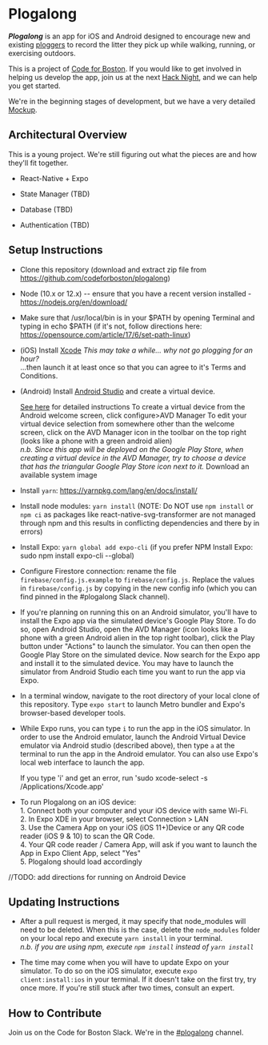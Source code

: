 # Plogalong

  ***Plogalong*** is an app for iOS and Android designed to encourage new and
  existing [ploggers](https://en.wikipedia.org/wiki/Plogging) to record the litter they pick up while walking,
  running, or exercising outdoors.

  This is a project of [Code for Boston](https://www.codeforboston.org). If you would like to get involved
  in helping us develop the app, join us at the next [Hack Night](https://www.meetup.com/Code-for-Boston/), and we can
  help you get started.

  We're in the beginning stages of development, but we have a very detailed
  [Mockup](https://marvelapp.com/96b0bd4/screen/53564903).

## Architectural Overview

  This is a young project. We're still figuring out what the pieces are and how
  they'll fit together.

  - React-Native + Expo

  - State Manager (TBD)

  - Database (TBD)

  - Authentication (TBD)

## Setup Instructions



  - Clone this repository (download and extract zip file from https://github.com/codeforboston/plogalong)

  - Node (10.x or 12.x) -- ensure that you have a recent version installed - https://nodejs.org/en/download/
  
  - Make sure that /usr/local/bin is in your $PATH by opening Terminal and typing in echo $PATH (if it's not, follow directions here: https://opensource.com/article/17/6/set-path-linux)

  - (iOS) Install [Xcode](https://apps.apple.com/us/app/xcode/id497799835?mt=12)
    _This may take a while... why not go plogging for an hour?_
    <br>...then launch it at least once so that you can agree to it's Terms and
    Conditions.




  - (Android) Install [Android Studio](https://developer.android.com/studio/) and
  create a virtual device.

    [See here](https://docs.expo.io/versions/v32.0.0/workflow/android-studio-emulator/) for detailed instructions 
    To create a virtual device from the Android welcome screen, click configure>AVD Manager 
    To edit your virtual device selection from somewhere other than the welcome screen, click on the AVD Manager icon in the
    toolbar on the top right (looks like a phone with a green android alien)
    <br>_n.b. Since this app will be deployed on the Google Play Store, 
    when creating a virtual device in the AVD Manager, try to choose a device that 
    has the triangular Google Play Store icon next to it._
    Download an available system image
    
  - Install `yarn`: https://yarnpkg.com/lang/en/docs/install/

  - Install node modules: `yarn install`
  (NOTE: Do NOT use `npm install` or `npm ci` as packages like 
  react-native-svg-transformer are not managed through npm and this results in 
  conflicting dependencies and there by in errors)

  - Install Expo: `yarn global add expo-cli` (if you prefer NPM Install Expo: sudo 
  npm install expo-cli --global)

  - Configure Firestore connection: rename the file `firebase/config.js.example` 
  to `firebase/config.js`. Replace the values in `firebase/config.js` by copying 
  in the new config info (which you can find pinned in the #plogalong Slack 
  channel).
  
  - If you're planning on running this on an Android simulator, you'll have to install the Expo app via the simulated 
  device's Google Play Store. To do so, open Android Studio, open the AVD Manager (icon looks like a phone with a green
  Android alien in the top right toolbar), click the Play button under "Actions" to launch the simulator. You can then open
  the Google Play Store on the simulated device. Now search for the Expo app and install it to the simulated device. You may
  have to launch the simulator from Android Studio each time you want to run the app via Expo.

  - In a terminal window, navigate to the root directory of your local clone of
    this repository. Type `expo start` to launch Metro bundler and Expo's
    browser-based developer tools.

  - While Expo runs, you can type `i` to run the app in the iOS simulator. In order to use the Android emulator, launch 
  the Android Virtual Device emulator via Android studio (described above), then type `a` at the terminal to run the app in
  the
    Android emulator. You can also use Expo's local web interface to launch the app.
    
    If you type 'i' and get an error, run 'sudo xcode-select -s /Applications/Xcode.app'
   
  - To run Plogalong on an iOS device: 
  <br>1. Connect both your computer and your iOS device with same Wi-Fi. 
  <br>2. In Expo XDE in your browser, select Connection > LAN
  <br>3. Use the Camera App on your iOS (iOS 11+)Device or any QR code reader (iOS 9 & 10) to scan the QR Code.
  <br>4. Your QR code reader / Camera App, will ask if you want to launch the 
  App in Expo Client App, select "Yes"
  <br>5. Plogalong should load accordingly
  
  //TODO: add directions for running on Android Device
  
## Updating Instructions

- After a pull request is merged, it may specify that node_modules will need 
to be deleted. When this is the case, delete the `node_modules` folder on your 
local repo and execute `yarn install` in your terminal.
<br>_n.b. if you are using npm, execute `npm install` instead of `yarn install`_

- The time may come when you will have to update Expo on your simulator. To do 
so on the iOS simulator, execute `expo client:install:ios` in your terminal. If it 
doesn't take on the first try, try once more. If you're still stuck after two 
times, consult an expert.

## How to Contribute

  Join us on the Code for Boston Slack. We're in the [#plogalong](https://slack.com/app_redirect?channel=CDQDBALUR "Open in Slack") channel.

